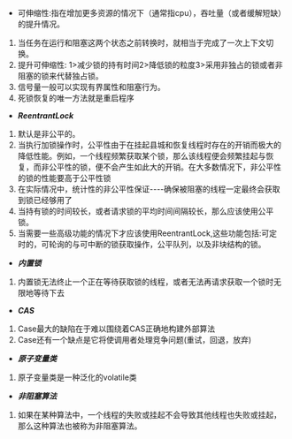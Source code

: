 - 可伸缩性:指在增加更多资源的情况下（通常指cpu），吞吐量（或者缓解短缺）的提升情况。
1. 当任务在运行和阻塞这两个状态之前转换时，就相当于完成了一次上下文切换。
2. 提升可伸缩性: 1>减少锁的持有时间2>降低锁的粒度3>采用非独占的锁或者非阻塞的锁来代替独占锁。
3. 信号量一般可以实现有界属性和阻塞行为。
5. 死锁恢复的唯一方法就是重启程序
- **_ReentrantLock_** 
1. 默认是非公平的。
2. 当执行加锁操作时，公平性由于在挂起县城和恢复线程时存在的开销而极大的降低性能。例如，一个线程频繁获取某个锁，那么该线程便会频繁挂起与恢复，而非公平性的锁，便不会产生如此大的开销。在大多数情况下，非公平性的锁的性能要高于公平性锁
3. 在实际情况中，统计性的非公平性保证----确保被阻塞的线程一定最终会获取到锁已经够用了
4. 当持有锁的时间较长，或者请求锁的平均时间间隔较长，那么应该使用公平锁。
5. 当需要一些高级功能的情况下才应该使用ReentrantLock,这些功能包括:可定时的，可轮询的与可中断的锁获取操作，公平队列，以及非块结构的锁。
- **_内置锁_** 
1. 内置锁无法终止一个正在等待获取锁的线程，或者无法再请求获取一个锁时无限地等待下去
- **_CAS_**
1. Case最大的缺陷在于难以围绕着CAS正确地构建外部算法
2. Case还有一个缺点是它将使调用者处理竞争问题(重试，回退，放弃)
- **_原子变量类_**
1. 原子变量类是一种泛化的volatile类
- **_非阻塞算法_**
1. 如果在某种算法中，一个线程的失败或挂起不会导致其他线程也失败或挂起，那么这种算法也被称为非阻塞算法。
